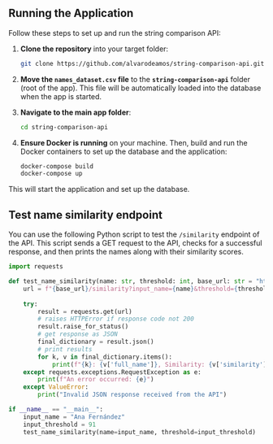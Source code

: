 ## Running the Application

Follow these steps to set up and run the string comparison API:

1. **Clone the repository** into your target folder:
    ```bash
    git clone https://github.com/alvarodeamos/string-comparison-api.git
    ```

2. **Move the `names_dataset.csv` file** to the **`string-comparison-api`** folder (root of the app). This file will be automatically loaded into the database when the app is started.

3. **Navigate to the main app folder**:
    ```bash
    cd string-comparison-api
    ```

4. **Ensure Docker is running** on your machine. Then, build and run the Docker containers to set up the database and the application:
    ```bash
    docker-compose build
    docker-compose up
    ```

This will start the application and set up the database.



## Test name similarity endpoint

You can use the following Python script to test the `/similarity` endpoint of the API. This script sends a GET request to the API, checks for a successful response, and then prints the names along with their similarity scores.

```python
import requests

def test_name_similarity(name: str, threshold: int, base_url: str = "http://localhost:8000"):
    url = f"{base_url}/similarity?input_name={name}&threshold={threshold}"
    
    try:
        result = requests.get(url)
        # raises HTTPError if response code not 200
        result.raise_for_status()
        # get response as JSON         
        final_dictionary = result.json()
        # print results
        for k, v in final_dictionary.items():
            print(f"{k}: {v['full_name']}, Similarity: {v['similarity']}")    
    except requests.exceptions.RequestException as e:
        print(f"An error occurred: {e}")
    except ValueError:
        print("Invalid JSON response received from the API")

if __name__ == "__main__":
    input_name = "Ana Fernández"
    input_threshold = 91
    test_name_similarity(name=input_name, threshold=input_threshold)
